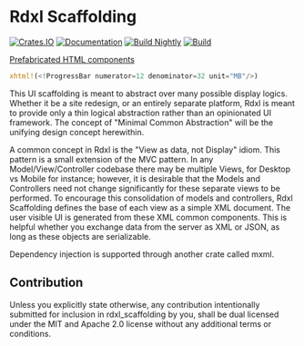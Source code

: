 Rdxl Scaffolding
================

[![Crates.IO](https://img.shields.io/crates/v/rdxl_scaffolding.svg)](https://crates.rs/crates/rdxl_scaffolding)
[![Documentation](https://img.shields.io/badge/api-rustdoc-blue.svg)](https://docs.rs/rdxl_scaffolding)
[![Build Nightly](https://github.com/andrew-johnson-4/rdxl_scaffolding/workflows/BuildNightly/badge.svg)](https://github.com/andrew-johnson-4/rdxl_scaffolding)
[![Build](https://github.com/andrew-johnson-4/rdxl_scaffolding/workflows/Build/badge.svg)](https://github.com/andrew-johnson-4/rdxl_scaffolding)

[Prefabricated HTML components](https://andrew-johnson-4.github.io/rdxl_scaffolding/)

```rust
xhtml!(<!ProgressBar numerator=12 denominator=32 unit="MB"/>)
```

This UI scaffolding is meant to abstract over many possible display logics. Whether it be a site redesign,
or an entirely separate platform, Rdxl is meant to provide only a thin logical abstraction rather than an
opinionated UI framework. The concept of "Minimal Common Abstraction" will be the unifying design concept
herewithin.

A common concept in Rdxl is the "View as data, not Display" idiom. This pattern is a small extension of the MVC pattern.
In any Model/View/Controller codebase there may be multiple Views, for Desktop vs Mobile for instance; however, it is
desirable that the Models and Controllers need not change significantly for these separate views to be performed. To
encourage this consolidation of models and controllers, Rdxl Scaffolding defines the base of each view as a simple XML
document. The user visible UI is generated from these XML common components. This is helpful whether you exchange data
from the server as XML or JSON, as long as these objects are serializable.

Dependency injection is supported through another crate called mxml.

## Contribution
Unless you explicitly state otherwise, any contribution intentionally submitted for inclusion in rdxl_scaffolding by you,
shall be dual licensed under the MIT and Apache 2.0 license without any additional terms or conditions.
